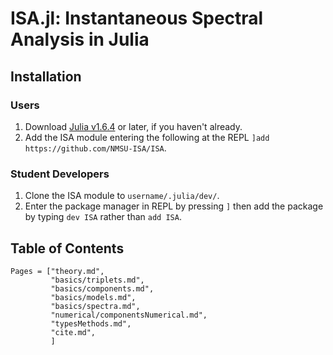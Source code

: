 # ISA.jl: Instantaneous Spectral Analysis in Julia

## Installation

### Users
1) Download [Julia v1.6.4](https://julialang.org/downloads/#long_term_support_release) or later, if you haven't already.
1) Add the ISA module entering the following at the REPL `]add https://github.com/NMSU-ISA/ISA`.

### Student Developers
1) Clone the ISA module to `username/.julia/dev/`.
2) Enter the package manager in REPL by pressing `]`  then add the package by typing `dev ISA` rather than `add ISA`.

## Table of Contents
```@contents
Pages = ["theory.md",
         "basics/triplets.md",
         "basics/components.md",
         "basics/models.md",
         "basics/spectra.md",
         "numerical/componentsNumerical.md",
         "typesMethods.md",
         "cite.md",
         ]
```
